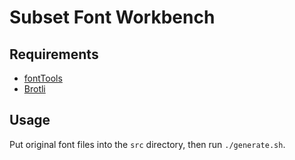 # Subset Font Workbench

## Requirements

- [fontTools](https://github.com/fonttools/fonttools)
- [Brotli](https://github.com/google/brotli/tree/master/python)

## Usage

Put original font files into the `src` directory, then run `./generate.sh`.
